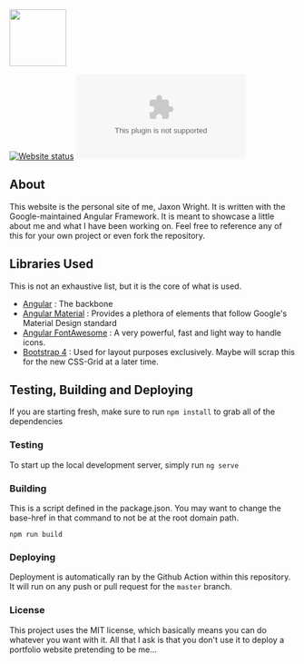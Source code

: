 <img src="https://www.jaxonwright.com/assets/img/branding/dark.png" width="100px"/>

[![Website status](https://img.shields.io/website-up-down-green-red/http/jaxonwright.com.svg?style=flat-square)](https://jaxonwright.com)
[![GitHub license](https://img.shields.io/github/license/JaxonWright/jaxonwright.com?style=flat-square)](https://github.com/JaxonWright/jaxonwright.com/blob/master/LICENSE)

## About
This website is the personal site of me, Jaxon Wright. It is written with the Google-maintained Angular Framework. It is meant to showcase a little about me and what I have been working on. Feel free to reference any of this for your own project or even fork the repository.

## Libraries Used
This is not an exhaustive list, but it is the core of what is used.
- [Angular](https://github.com/angular/angular) : The backbone
- [Angular Material](https://github.com/angular/material2) : Provides a plethora of elements that follow Google's Material Design standard
- [Angular FontAwesome](https://fontawesome.com/) : A very powerful, fast and light way to handle icons.
- [Bootstrap 4](https://getbootstrap.com/) : Used for layout purposes exclusively. Maybe will scrap this for the new CSS-Grid at a later time.

## Testing, Building and Deploying
If you are starting fresh, make sure to run `npm install` to grab all of the dependencies

### Testing
To start up the local development server, simply run `ng serve`

### Building
This is a script defined in the package.json. You may want to change the base-href in that command to not be at the root domain path.

`npm run build`


### Deploying
Deployment is automatically ran by the Github Action within this repository. It will run on any push or pull request for the `master` branch.


### License
This project uses the MIT license, which basically means you can do whatever you want with it. All that I ask is that you don't use it to deploy a portfolio website pretending to be me...
